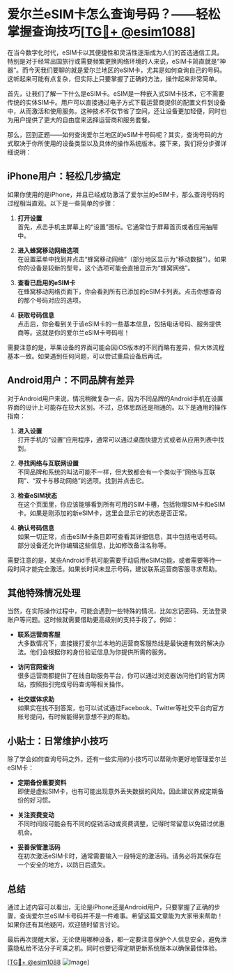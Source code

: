 # 爱尔兰eSIM卡怎么查询号码？——轻松掌握查询技巧[[TG💪+ @esim1088](https://t.me/s/esim1088)]

在当今数字化时代，eSIM卡以其便捷性和灵活性逐渐成为人们的首选通信工具。特别是对于经常出国旅行或需要频繁更换网络环境的人来说，eSIM卡简直就是“神器”。而今天我们要聊的就是爱尔兰地区的eSIM卡，尤其是如何查询自己的号码。这听起来可能有点复杂，但实际上只要掌握了正确的方法，操作起来非常简单。

首先，让我们了解一下什么是eSIM卡。eSIM是一种嵌入式SIM卡技术，它不需要传统的实体SIM卡。用户可以直接通过电子方式下载运营商提供的配置文件到设备中，从而激活和使用服务。这种技术不仅节省了空间，还让设备更加轻便，同时也为用户提供了更大的自由度来选择运营商和服务套餐。

那么，回到正题——如何查询爱尔兰地区的eSIM卡号码呢？其实，查询号码的方式取决于你所使用的设备类型以及具体的操作系统版本。接下来，我们将分步骤详细说明：

## iPhone用户：轻松几步搞定

如果你使用的是iPhone，并且已经成功激活了爱尔兰的eSIM卡，那么查询号码的过程相当直观。以下是一些简单的步骤：

1. **打开设置**  
   首先，点击手机主屏幕上的“设置”图标。它通常位于屏幕首页或者应用抽屉中。

2. **进入蜂窝移动网络选项**  
   在设置菜单中找到并点击“蜂窝移动网络”（部分地区显示为“移动数据”）。如果你的设备是较新的型号，这个选项可能会直接显示为“蜂窝网络”。

3. **查看已启用的eSIM卡**  
   在蜂窝移动网络页面下，你会看到所有已添加的eSIM卡列表。点击你想查询的那个号码对应的选项。

4. **获取号码信息**  
   点击后，你会看到关于该eSIM卡的一些基本信息，包括电话号码、服务提供商等。这就是你的爱尔兰eSIM卡号码啦！

需要注意的是，苹果设备的界面可能会因iOS版本的不同而略有差异，但大体流程基本一致。如果遇到任何问题，可以尝试重启设备后再试。

## Android用户：不同品牌有差异

对于Android用户来说，情况稍微复杂一点，因为不同品牌的Android手机在设置界面的设计上可能存在较大区别。不过，总体思路还是相通的。以下是通用的操作指南：

1. **进入设置**  
   打开手机的“设置”应用程序，通常可以通过桌面快捷方式或者从应用列表中找到。

2. **寻找网络与互联网设置**  
   不同品牌和系统的叫法可能不一样，但大致都会有一个类似于“网络与互联网”、“双卡与移动网络”的选项。找到并点击它。

3. **检查eSIM状态**  
   在这个页面里，你应该能够看到所有可用的SIM卡槽，包括物理SIM卡和eSIM卡。如果是刚添加的新eSIM卡，这里会显示它的状态是否正常。

4. **确认号码信息**  
   如果一切正常，点击eSIM卡条目即可查看其详细信息，其中包括电话号码。部分设备还允许你编辑这些信息，比如修改备注名称等。

需要注意的是，某些Android手机可能需要手动启用eSIM功能，或者需要等待一段时间才能完全激活。如果长时间未显示号码，建议联系运营商客服寻求帮助。

## 其他特殊情况处理

当然，在实际操作过程中，可能会遇到一些特殊的情况，比如忘记密码、无法登录账户等问题。这时候就需要借助更高级别的支持手段了。例如：

- **联系运营商客服**  
  大多数情况下，直接拨打爱尔兰本地的运营商客服热线是最快速有效的解决办法。他们会根据你的身份验证信息为你提供所需的服务。

- **访问官网查询**  
  很多运营商都提供了在线自助服务平台，你可以通过浏览器访问他们的官方网站，按照指引完成号码查询等相关操作。

- **社交媒体求助**  
  如果实在找不到答案，也可以试试通过Facebook、Twitter等社交平台向官方账号提问，有时候能得到意想不到的帮助。

## 小贴士：日常维护小技巧

除了学会如何查询号码之外，还有一些实用的小技巧可以帮助你更好地管理爱尔兰eSIM卡：

- **定期备份重要资料**  
  即使是虚拟SIM卡，也有可能出现意外丢失数据的风险。因此建议养成定期备份的好习惯。

- **关注资费变动**  
  不同时间段可能会有不同的促销活动或资费调整，记得时常留意以免错过优惠机会。

- **妥善保管激活码**  
  在初次激活eSIM卡时，通常需要输入一段特定的激活码。请务必将其保存在一个安全的地方，以防日后遗失。

## 总结

通过上述内容可以看出，无论是iPhone还是Android用户，只要掌握了正确的步骤，查询爱尔兰eSIM卡号码并不是一件难事。希望这篇文章能为大家带来帮助！如果你还有其他疑问，欢迎随时留言讨论。

最后再次提醒大家，无论使用哪种设备，都一定要注意保护个人信息安全，避免泄露隐私给不法分子可乘之机。同时也要记得定期更新系统版本以确保最佳体验。

[[TG💪+ @esim1088](https://t.me/s/esim1088) ![Image](https://i.postimg.cc/4NQfJmqS/Snipaste-2025-05-13-00-14-12.png)]